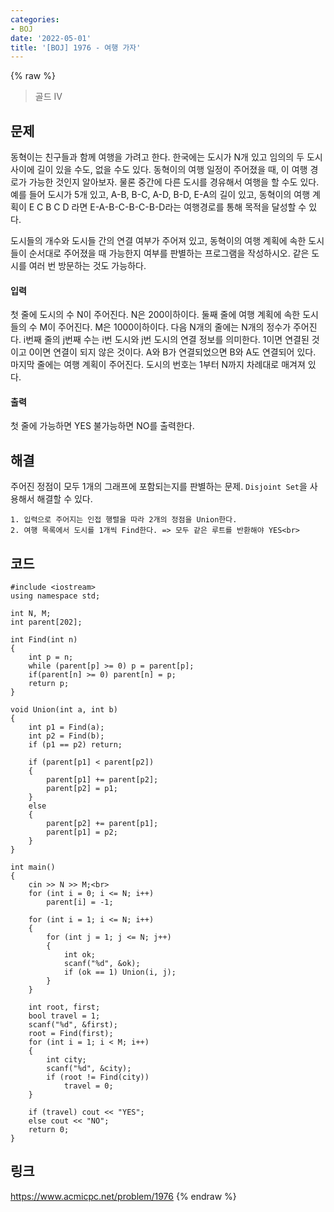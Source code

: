 ```yaml
---
categories:
- BOJ
date: '2022-05-01'
title: '[BOJ] 1976 - 여행 가자'
---
```


{% raw %}
> 골드 IV<br>

## 문제
동혁이는 친구들과 함께 여행을 가려고 한다. 한국에는 도시가 N개 있고 임의의 두 도시 사이에 길이 있을 수도, 없을 수도 있다. 동혁이의 여행 일정이 주어졌을 때, 이 여행 경로가 가능한 것인지 알아보자. 물론 중간에 다른 도시를 경유해서 여행을 할 수도 있다. 예를 들어 도시가 5개 있고, A-B, B-C, A-D, B-D, E-A의 길이 있고, 동혁이의 여행 계획이 E C B C D 라면 E-A-B-C-B-C-B-D라는 여행경로를 통해 목적을 달성할 수 있다.

도시들의 개수와 도시들 간의 연결 여부가 주어져 있고, 동혁이의 여행 계획에 속한 도시들이 순서대로 주어졌을 때 가능한지 여부를 판별하는 프로그램을 작성하시오. 같은 도시를 여러 번 방문하는 것도 가능하다.

#### 입력
첫 줄에 도시의 수 N이 주어진다. N은 200이하이다. 둘째 줄에 여행 계획에 속한 도시들의 수 M이 주어진다. M은 1000이하이다. 다음 N개의 줄에는 N개의 정수가 주어진다. i번째 줄의 j번째 수는 i번 도시와 j번 도시의 연결 정보를 의미한다. 1이면 연결된 것이고 0이면 연결이 되지 않은 것이다. A와 B가 연결되었으면 B와 A도 연결되어 있다. 마지막 줄에는 여행 계획이 주어진다. 도시의 번호는 1부터 N까지 차례대로 매겨져 있다.

#### 출력
첫 줄에 가능하면 YES 불가능하면 NO를 출력한다.

## 해결
주어진 정점이 모두 1개의 그래프에 포함되는지를 판별하는 문제. `Disjoint Set`을 사용해서 해결할 수 있다.
```
1. 입력으로 주어지는 인접 행렬을 따라 2개의 정점을 Union한다.
2. 여행 목록에서 도시를 1개씩 Find한다. => 모두 같은 루트를 반환해야 YES<br>
```

## 코드
```
#include <iostream>
using namespace std;

int N, M;
int parent[202];

int Find(int n)
{
	int p = n;
	while (parent[p] >= 0) p = parent[p];
	if(parent[n] >= 0) parent[n] = p;
	return p;
}

void Union(int a, int b)
{
	int p1 = Find(a);
	int p2 = Find(b);
	if (p1 == p2) return;

	if (parent[p1] < parent[p2])
	{
		parent[p1] += parent[p2];
		parent[p2] = p1;
	}
	else
	{
		parent[p2] += parent[p1];
		parent[p1] = p2;
	}
}

int main()
{
	cin >> N >> M;<br>
	for (int i = 0; i <= N; i++)
		parent[i] = -1;

	for (int i = 1; i <= N; i++)
	{
		for (int j = 1; j <= N; j++)
		{
			int ok;
			scanf("%d", &ok);
			if (ok == 1) Union(i, j);
		}
	}

	int root, first;
	bool travel = 1;
	scanf("%d", &first);
	root = Find(first);
	for (int i = 1; i < M; i++)
	{
		int city;
		scanf("%d", &city);
		if (root != Find(city))
			travel = 0;
	}

	if (travel) cout << "YES";
	else cout << "NO";
	return 0;
}
```

## 링크
https://www.acmicpc.net/problem/1976
{% endraw %}